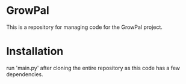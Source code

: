 # GrowPal
This is a repository for managing code for the GrowPal project. 

# Installation
run 'main.py' after cloning the entire repository as this code has a few dependencies. 



